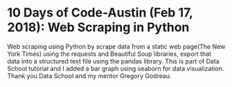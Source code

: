 # 10 Days of Code-Austin (Feb 17, 2018): Web Scraping in Python
Web scraping using Python by scrape data from a static web page(The New York Times) using the requests and Beautiful Soup libraries, export that data into a structured text file using the pandas library. This is part of Data School tutorial and I added a bar graph using seaborn for data visualization. Thank you Data School and my mentor Gregory Godreau. 
